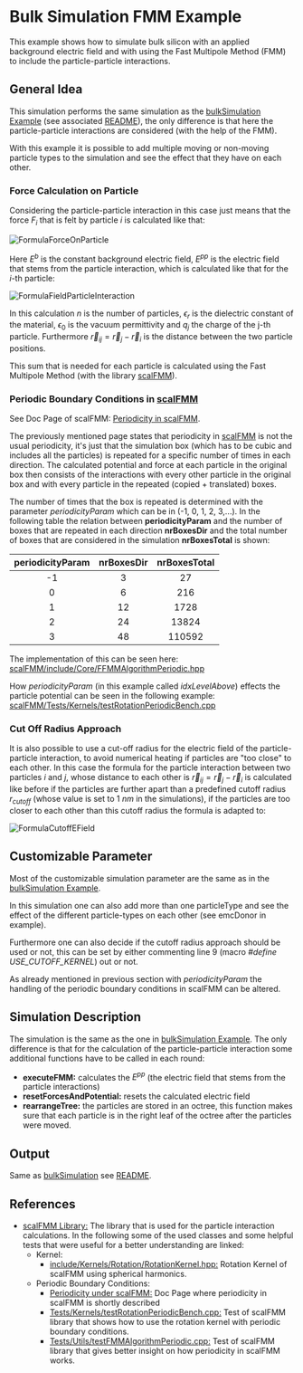 
# Bulk Simulation FMM Example

This example shows how to simulate bulk silicon with an applied background electric field and with using the Fast Multipole Method (FMM) to include the particle-particle interactions.

## General Idea

This simulation performs the same simulation as the [bulkSimulation Example](../bulkSimulation/) (see associated [README](../bulkSimulation/README.md)), the only difference is that here the particle-particle interactions are considered (with the help of the FMM).

With this example it is possible to add multiple moving or non-moving particle types to the simulation and see the effect that they have on each other.
 
### Force Calculation on Particle
Considering the particle-particle interaction in this case just means that the force $F_i$ that is felt by particle $i$ is calculated like that:

![FormulaForceOnParticle](https://latex.codecogs.com/svg.image?\Large&space;F_i&space;=&space;q_i&space;\cdot&space;(E^{b}&space;&plus;&space;E^{pp}_i)&space;)

Here $E^b$ is the constant background electric field, $E^{pp}$ is the electric field that stems from the particle interaction, which is calculated like that for the $i$-th particle:

![FormulaFieldParticleInteraction](https://latex.codecogs.com/svg.image?\Large&space;E^{pp}_i&space;=&space;\sum_{\substack{j=0&space;\\&space;j\neq&space;i}}^n&space;\frac{q_j&space;}{4\pi&space;\epsilon_r&space;\epsilon_0}&space;\frac{\vec{r}_{ij}}{\|\vec{r}_{ij}\|^3})

In this calculation $n$ is the number of particles, $\epsilon_r$ is the dielectric constant of the material, $\epsilon_0$ is the vacuum permittivity and $q_j$ the charge of the j-th particle. Furthermore $\vec{r}_{ij} = \vec{r}_j - \vec{r}_i$ is the distance between the two particle positions.

This sum that is needed for each particle is calculated using the Fast Multipole Method (with the library [scalFMM](https://gitlab.inria.fr/solverstack/ScalFMM)).

### Periodic Boundary Conditions in [scalFMM](https://gitlab.inria.fr/solverstack/ScalFMM)
See Doc Page of scalFMM: [Periodicity in scalFMM](https://solverstack.gitlabpages.inria.fr/ScalFMM/_periodic.html). 

The previously mentioned page states that periodicity in [scalFMM](https://gitlab.inria.fr/solverstack/ScalFMM) is not the usual periodicity, it's just that the simulation box (which has to be cubic and includes all the particles) is repeated for a specific number of times in each direction. The calculated potential and force at each particle in the original box then consists of the interactions with every other particle in the original box and with every particle in the repeated (copied + translated) boxes.

The number of times that  the box is repeated is determined with the parameter *periodicityParam* which can be in (-1, 0, 1, 2, 3,...). In the following table the relation between **periodicityParam** and the number of boxes that are repeated in each direction **nrBoxesDir** and the total number of boxes that are considered in the simulation **nrBoxesTotal**  is shown:

| periodicityParam   | nrBoxesDir|  nrBoxesTotal |
|:----------:|:-------------:|:------:|
| -1 |  3 | 27 |
| 0 |  6 	| 216  |
| 1 | 12 	| 1728  |
| 2 |  24 | 13824 |
| 3 |  48 	| 110592  |

The implementation of this can be seen here: [scalFMM/include/Core/FFMMAlgorithmPeriodic.hpp](https://gitlab.inria.fr/solverstack/ScalFMM/-/blob/master/include/Core/FFmmAlgorithmPeriodic.hpp)

How *periodicityParam* (in this example called *idxLevelAbove*) effects the particle potential can be seen in the following example: [scalFMM/Tests/Kernels/testRotationPeriodicBench.cpp](https://gitlab.inria.fr/solverstack/ScalFMM/-/blob/master/Tests/Kernels/testRotationPeriodicBench.cpp)

### Cut Off Radius Approach

It is also possible to use a cut-off radius for the electric field of the particle-particle interaction, to avoid numerical heating if particles are "too close" to each other. In this case the formula for the particle interaction between two particles $i$ and $j$, whose distance to each other is $\vec{r}_{ij} = \vec{r}_j - \vec{r}_i$ is calculated like before if the particles are further apart than a predefined cutoff radius $r_{cutoff}$ (whose value is set to $1~nm$ in the simulations), if the particles are too closer to each other than this cutoff radius the formula is adapted to:


![FormulaCutoffEField](https://latex.codecogs.com/svg.image?\Large&space;E^{pp-cutoff}(\vec{r}_{ij})&space;=&space;\frac{q_j&space;}{4\pi&space;\epsilon_r&space;\epsilon_0}&space;\frac{\vec{r}_{ij}}{r_{cutoff}^3}&space;\frac{r_{cutoff}}{\|\vec{r}_{ij}\|})

## Customizable Parameter

Most of the customizable simulation parameter are the same as in the [bulkSimulation Example](../bulkSimulation/).

In this simulation one can also add more than one particleType and see the effect of the different particle-types on each other (see emcDonor in example).

Furthermore one can also decide if the cutoff radius approach should be used or not, this can be set by either commenting line 9 (macro *#define USE_CUTOFF_KERNEL*) out or not.

As already mentioned in previous section with *periodicityParam* the handling of the periodic boundary conditions in scalFMM can be altered.

## Simulation Description

The simulation is the same as the one in [bulkSimulation Example](../bulkSimulation/). The only difference is that for the calculation of the particle-particle interaction some additional functions have to be called in each round:

- **executeFMM:** calculates the $E^{pp}$ (the electric field that stems from the particle interactions)
- **resetForcesAndPotential:** resets the calculated electric field
- **rearrangeTree:** the particles are stored in an octree, this function makes sure that each particle is in the right leaf of the octree after the particles were moved.

## Output

Same as [bulkSimulation](../bulkSimulation/) see [README](../bulkSimulation/README.md).

## References

- [scalFMM Library:](https://gitlab.inria.fr/solverstack/ScalFMM) The library that is used for the particle interaction calculations. In the following some of the used classes and some helpful tests that were useful for a better understanding are linked:
	- Kernel:
		- [include/Kernels/Rotation/RotationKernel.hpp:](https://gitlab.inria.fr/solverstack/ScalFMM/-/blob/master/include/Kernels/Rotation/FRotationKernel.hpp) Rotation Kernel of scalFMM using spherical harmonics.
	- Periodic Boundary Conditions: 
		- [Periodicity under scalFMM:](https://solverstack.gitlabpages.inria.fr/ScalFMM/_periodic.html) Doc Page where periodicity in scalFMM is shortly described
		- [Tests/Kernels/testRotationPeriodicBench.cpp:](https://gitlab.inria.fr/solverstack/ScalFMM/-/blob/master/Tests/Kernels/testRotationPeriodicBench.cpp) Test of scalFMM library that shows how to use the rotation kernel with periodic boundary conditions.
		- [Tests/Utils/testFMMAlgorithmPeriodic.cpp:](https://gitlab.inria.fr/solverstack/ScalFMM/-/blob/master/Tests/Utils/testFmmAlgorithmPeriodic.cpp) Test of scalFMM library that gives better insight on how periodicity in scalFMM works.
